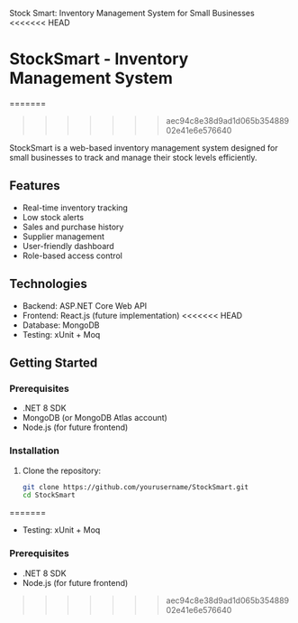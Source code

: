 Stock Smart: Inventory Management System for Small Businesses
<<<<<<< HEAD
# StockSmart - Inventory Management System
=======
>>>>>>> aec94c8e38d9ad1d065b35488902e41e6e576640

StockSmart is a web-based inventory management system designed for small businesses to track and manage their stock levels efficiently.

## Features

- Real-time inventory tracking
- Low stock alerts
- Sales and purchase history
- Supplier management
- User-friendly dashboard
- Role-based access control

## Technologies

- Backend: ASP.NET Core Web API
- Frontend: React.js (future implementation)
<<<<<<< HEAD
- Database: MongoDB
- Testing: xUnit + Moq

## Getting Started

### Prerequisites

- .NET 8 SDK
- MongoDB (or MongoDB Atlas account)
- Node.js (for future frontend)

### Installation

1. Clone the repository:
   ```bash
   git clone https://github.com/yourusername/StockSmart.git
   cd StockSmart
=======
- Testing: xUnit + Moq

### Prerequisites

- .NET 8 SDK
- Node.js (for future frontend)

>>>>>>> aec94c8e38d9ad1d065b35488902e41e6e576640
